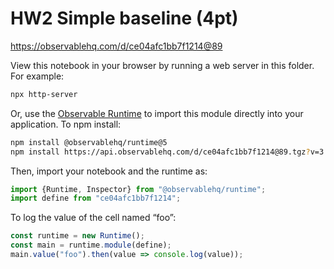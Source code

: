 # HW2 Simple baseline (4pt)

https://observablehq.com/d/ce04afc1bb7f1214@89

View this notebook in your browser by running a web server in this folder. For
example:

~~~sh
npx http-server
~~~

Or, use the [Observable Runtime](https://github.com/observablehq/runtime) to
import this module directly into your application. To npm install:

~~~sh
npm install @observablehq/runtime@5
npm install https://api.observablehq.com/d/ce04afc1bb7f1214@89.tgz?v=3
~~~

Then, import your notebook and the runtime as:

~~~js
import {Runtime, Inspector} from "@observablehq/runtime";
import define from "ce04afc1bb7f1214";
~~~

To log the value of the cell named “foo”:

~~~js
const runtime = new Runtime();
const main = runtime.module(define);
main.value("foo").then(value => console.log(value));
~~~
